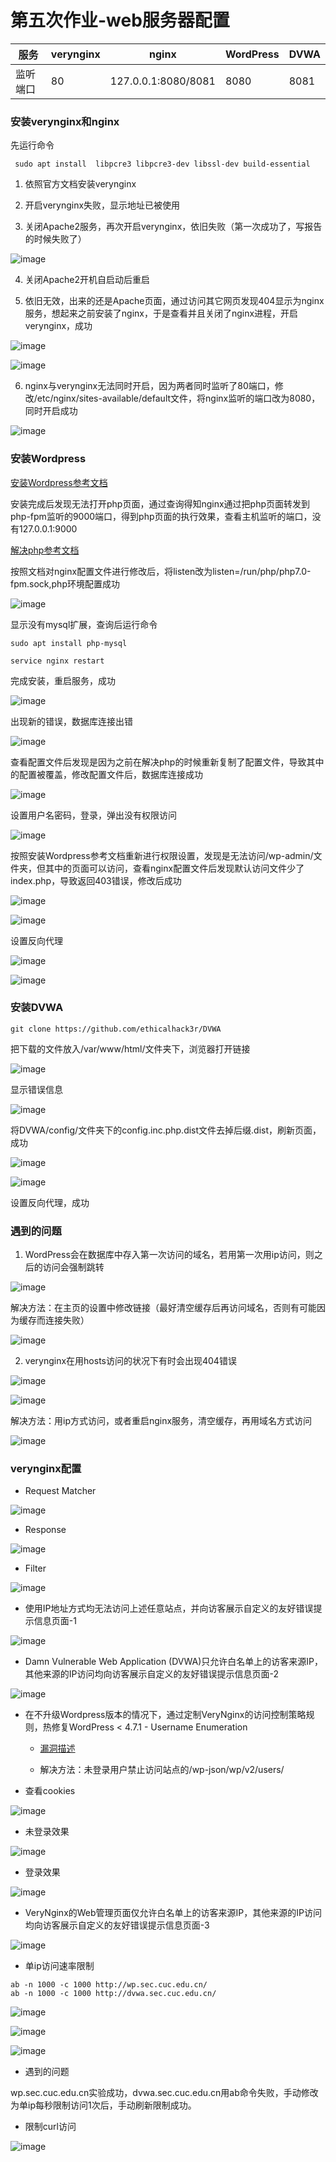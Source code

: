 # 第五次作业-web服务器配置

服务|verynginx|nginx|WordPress|DVWA
----|----|----|----|----
监听端口|80|127.0.0.1:8080/8081|8080|8081

### 安装verynginx和nginx

先运行命令
```
 sudo apt install  libpcre3 libpcre3-dev libssl-dev build-essential
```

1. 依照官方文档安装verynginx

2. 开启verynginx失败，显示地址已被使用

3. 关闭Apache2服务，再次开启verynginx，依旧失败（第一次成功了，写报告的时候失败了）

![image](1.png)

4. 关闭Apache2开机自启动后重启

5. 依旧无效，出来的还是Apache页面，通过访问其它网页发现404显示为nginx服务，想起来之前安装了nginx，于是查看并且关闭了nginx进程，开启verynginx，成功

![image](3.png)

![image](4.png)

6. nginx与verynginx无法同时开启，因为两者同时监听了80端口，修改/etc/nginx/sites-available/default文件，将nginx监听的端口改为8080，同时开启成功

![image](5.png)

### 安装Wordpress

[安装Wordpress参考文档](https://www.digitalocean.com/community/tutorials/how-to-install-wordpress-with-lemp-on-ubuntu-16-04)

安装完成后发现无法打开php页面，通过查询得知nginx通过把php页面转发到php-fpm监听的9000端口，得到php页面的执行效果，查看主机监听的端口，没有127.0.0.1:9000

[解决php参考文档](https://note.youdao.com/)

按照文档对nginx配置文件进行修改后，将listen改为listen=/run/php/php7.0-fpm.sock,php环境配置成功

![image](7.png)

显示没有mysql扩展，查询后运行命令

```
sudo apt install php-mysql

service nginx restart
```

完成安装，重启服务，成功

![image](8.png)

出现新的错误，数据库连接出错

![image](9.png)

查看配置文件后发现是因为之前在解决php的时候重新复制了配置文件，导致其中的配置被覆盖，修改配置文件后，数据库连接成功

![image](10.png)

设置用户名密码，登录，弹出没有权限访问

![image](11.png)

按照安装Wordpress参考文档重新进行权限设置，发现是无法访问/wp-admin/文件夹，但其中的页面可以访问，查看nginx配置文件后发现默认访问文件少了index.php，导致返回403错误，修改后成功

![image](12.png)

![image](13.png)

设置反向代理

![image](14.png)

![image](15.png)

### 安装DVWA

```
git clone https://github.com/ethicalhack3r/DVWA
```

把下载的文件放入/var/www/html/文件夹下，浏览器打开链接

![image](16.png)

显示错误信息

![image](17.png)

将DVWA/config/文件夹下的config.inc.php.dist文件去掉后缀.dist，刷新页面，成功

![image](14.png)

![image](19.png)

设置反向代理，成功

### 遇到的问题

1. WordPress会在数据库中存入第一次访问的域名，若用第一次用ip访问，则之后的访问会强制跳转
 
![image](20.png)

解决方法：在主页的设置中修改链接（最好清空缓存后再访问域名，否则有可能因为缓存而连接失败）

![image](21.png)

2. verynginx在用hosts访问的状况下有时会出现404错误

![image](22.png)

![image](23.png)

解决方法：用ip方式访问，或者重启nginx服务，清空缓存，再用域名方式访问

![image](24.png)

### verynginx配置
* Request Matcher

![image](25.png)

* Response

![image](26.png)

* Filter 

![image](27.png)

* 使用IP地址方式均无法访问上述任意站点，并向访客展示自定义的友好错误提示信息页面-1

![image](28.png)

* Damn Vulnerable Web Application (DVWA)只允许白名单上的访客来源IP，其他来源的IP访问均向访客展示自定义的友好错误提示信息页面-2
 
![image](29.png)

* 在不升级Wordpress版本的情况下，通过定制VeryNginx的访问控制策略规则，热修复WordPress < 4.7.1 - Username Enumeration
  
  * [漏洞描述](http://www.cnblogs.com/adislj777/p/6980472.html)
  
  * 解决方法：未登录用户禁止访问站点的/wp-json/wp/v2/users/

* 查看cookies
  
![image](30.png)

* 未登录效果

![image](31.png)

* 登录效果

![image](32.png)

* VeryNginx的Web管理页面仅允许白名单上的访客来源IP，其他来源的IP访问均向访客展示自定义的友好错误提示信息页面-3

![image](33.png)

* 单ip访问速率限制
 
```
ab -n 1000 -c 1000 http://wp.sec.cuc.edu.cn/
ab -n 1000 -c 1000 http://dvwa.sec.cuc.edu.cn/
```

![image](35.png)

![image](37.png)

![image](38.png)

* 遇到的问题

wp.sec.cuc.edu.cn实验成功，dvwa.sec.cuc.edu.cn用ab命令失败，手动修改为单ip每秒限制访问1次后，手动刷新限制成功。

* 限制curl访问

![image](36.png)